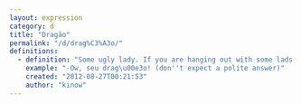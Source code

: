 ```yaml
---
layout: expression
category: d
title: "Dragão"
permalink: "/d/drag%C3%A3o/"
definitions:
  - definition: "Some ugly lady. If you are hanging out with some lads and you spot a really ugly lady."
    example: "-Ow, seu drag\u00e3o! (don''t expect a polite answer)"
    created: "2012-08-27T00:21:53"
    author: "kinow"
---
```

